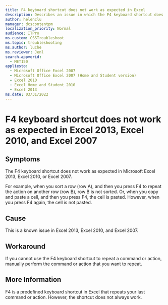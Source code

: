 ```yaml
---
title: F4 keyboard shortcut does not work as expected in Excel
description: Describes an issue in which the F4 keyboard shortcut does not work consistently in Excel 2013, Excel 2010, and Excel 2007. This issue occurs when you try to use the F4 shortcut to repeat your last command or action.
author: helenclu
manager: dcscontentpm
localization_priority: Normal
audience: ITPro
ms.custom: CSSTroubleshoot
ms.topic: troubleshooting
ms.author: luche
ms.reviewer: Jenl
search.appverid: 
  - MET150
appliesto: 
  - Microsoft Office Excel 2007
  - Microsoft Office Excel 2007 (Home and Student version)
  - Excel 2010
  - Excel Home and Student 2010
  - Excel 2013
ms.date: 03/31/2022
---
```


# F4 keyboard shortcut does not work as expected in Excel 2013, Excel 2010, and Excel 2007

## Symptoms

The F4 keyboard shortcut does not work as expected in Microsoft Excel 2013, Excel 2010, or Excel 2007. 

For example, when you sort a row (row A), and then you press F4 to repeat the action on another row (row B), row B is not sorted. Or, when you copy and paste a cell, and then you press F4, the cell is pasted. However, when you press F4 again, the cell is not pasted.

## Cause

This is a known issue in Excel 2013, Excel 2010, and Excel 2007.

## Workaround

If you cannot use the F4 keyboard shortcut to repeat a command or action, manually perform the command or action that you want to repeat.

## More Information

F4 is a predefined keyboard shortcut in Excel that repeats your last command or action. However, the shortcut does not always work.
